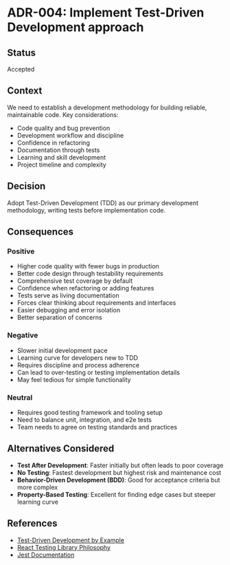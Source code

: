 # ADR-004: Implement Test-Driven Development approach

## Status

Accepted

## Context

We need to establish a development methodology for building reliable, maintainable code. Key considerations:
- Code quality and bug prevention
- Development workflow and discipline
- Confidence in refactoring
- Documentation through tests
- Learning and skill development
- Project timeline and complexity

## Decision

Adopt Test-Driven Development (TDD) as our primary development methodology, writing tests before implementation code.

## Consequences

### Positive
- Higher code quality with fewer bugs in production
- Better code design through testability requirements
- Comprehensive test coverage by default
- Confidence when refactoring or adding features
- Tests serve as living documentation
- Forces clear thinking about requirements and interfaces
- Easier debugging and error isolation
- Better separation of concerns

### Negative
- Slower initial development pace
- Learning curve for developers new to TDD
- Requires discipline and process adherence
- Can lead to over-testing or testing implementation details
- May feel tedious for simple functionality

### Neutral
- Requires good testing framework and tooling setup
- Need to balance unit, integration, and e2e tests
- Team needs to agree on testing standards and practices

## Alternatives Considered

- **Test After Development**: Faster initially but often leads to poor coverage
- **No Testing**: Fastest development but highest risk and maintenance cost
- **Behavior-Driven Development (BDD)**: Good for acceptance criteria but more complex
- **Property-Based Testing**: Excellent for finding edge cases but steeper learning curve

## References

- [Test-Driven Development by Example](https://www.kentbeck.com/tdd-by-example)
- [React Testing Library Philosophy](https://testing-library.com/docs/guiding-principles/)
- [Jest Documentation](https://jestjs.io/docs/getting-started)
